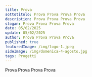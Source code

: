 ```yaml
---
title: Prova
sottotitolo: Prova Prova Prova Prova
description: Prova Prova Prova Prova
slogan: Prova Prova Prova Prova
date: 05/02/2025
update: 05/02/2025
author: Prova Prova Prova Prova
published: true
featuredImage: /img/logo-1.jpeg
sideImage: /img/domenica-4-agosto.jpg
tags: Progetti
---
```

Prova Prova Prova Prova
